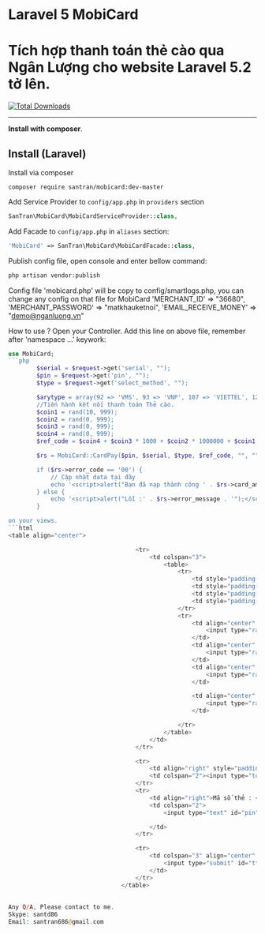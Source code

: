 # Laravel 5 MobiCard
Tích hợp thanh toán thẻ cào qua Ngân Lượng cho website Laravel 5.2 tở lên.
======================

[![Total Downloads](https://img.shields.io/packagist/dt/santran/smartlogs.svg)](https://packagist.org/packages/santran/mobicard)

-----
**Install with composer**. 

Install (Laravel)
-----------------
Install via composer
```
composer require santran/mobicard:dev-master
```

Add Service Provider to `config/app.php` in `providers` section
```php
SanTran\MobiCard\MobiCardServiceProvider::class,
```

Add Facade to `config/app.php` in `aliases` section:
```php 
'MobiCard' => SanTran\MobiCard\MobiCardFacade::class,
```

Publish config file, open console and enter bellow command:
```php
php artisan vendor:publish
```
Config file 'mobicard.php' will be copy to config/smartlogs.php, you can change any config on that file for MobiCard
'MERCHANT_ID' => "36680",
'MERCHANT_PASSWORD' => "matkhauketnoi",
'EMAIL_RECEIVE_MONEY' => "demo@nganluong.vn"

How to use ?
Open your Controller.
Add this line on above file, remember after 'namespace ...' keywork:
```php
use MobiCard;
```php
        $serial = $request->get('serial', "");
        $pin = $request->get('pin', "");
        $type = $request->get('select_method', "");

        $arytype = array(92 => 'VMS', 93 => 'VNP', 107 => 'VIETTEL', 120 => 'GATE');
        //Tiến hành kết nối thanh toán Thẻ cào.
        $coin1 = rand(10, 999);
        $coin2 = rand(0, 999);
        $coin3 = rand(0, 999);
        $coin4 = rand(0, 999);
        $ref_code = $coin4 + $coin3 * 1000 + $coin2 * 1000000 + $coin1 * 100000000;

        $rs = MobiCard::CardPay($pin, $serial, $type, $ref_code, "", "", "");

        if ($rs->error_code == '00') {
            // Cập nhật data tại đây
            echo '<script>alert("Bạn đã nạp thành công ' . $rs->card_amount . ' vào trong tài khoản.");</script>'; //$total_results;
        } else {
            echo '<script>alert("Lỗi :' . $rs->error_message . '");</script>';
        }

on your views.
```html
<table align="center">

                                    <tr>
                                        <td colspan="3">
                                            <table>
                                                <tr>
                                                    <td style="padding-left:0px;padding-top:5px" align="right" ><label for="92"><img  src="includes/images/mobifone.jpg" /></label> </td>
                                                    <td style="padding-left:10px;padding-top:5px"><label for="93"><img  src="includes/images/vinaphone.jpg" /></label></td>
                                                    <td style="padding-top:5px;padding-left:5px" align="left"><label for="107"><img  src="includes/images/viettel.jpg" width="110" height="35" /></label></td>
                                                    <td style="padding-top:5px;padding-left:5px" align="left"> <label for="120"><img width="100" height="35" src="includes/images/gate.jpg"></label></td>
                                                </tr>
                                                <tr>
                                                    <td align="center" style="padding-bottom:0px;">
                                                        <input type="radio" name="select_method" checked="true" value="VMS" id="92"  />
                                                    </td>
                                                    <td align="center" style="padding-bottom:0px;padding-left:5px">
                                                        <input type="radio"  name="select_method" value="VNP" id="93" />
                                                    </td>
                                                    <td align="center" style="padding-bottom:0px;padding-right:0px">
                                                        <input type="radio"  name="select_method" value="VIETTEL" id="107" />
                                                    </td>

                                                    <td align="center" style="padding-bottom:0px;padding-right:0px">
                                                        <input type="radio" id="120" value="GATE" name="select_method">
                                                    </td>

                                                </tr>
                                            </table>
                                        </td>
                                    </tr>

                                    <tr>
                                        <td align="right" style="padding-bottom:10px">Số Seri :</td>
                                        <td colspan="2"><input type="text" id="serial" name="serial" style="height:25px;width:200px" /></td>
                                    </tr>
                                    <tr>
                                        <td align="right">Mã số thẻ : </td>
                                        <td colspan="2">
                                            <input type="text" id="pin" name="pin" style="height:25px;width:200px" />

                                        </td>
                                    </tr>

                                    <tr>
                                        <td colspan="3" align="center" style="padding-bottom:10px;padding-right:10px">
                                            <input type="submit" id="ttNganluong" name="NLNapThe" value="Nạp Thẻ"  /> 
                                        </td>
                                    </tr>	
                                </table>
                                
                                
Any Q/A, Please contact to me.
Skype: santd86
Email: santran686@gmail.com

